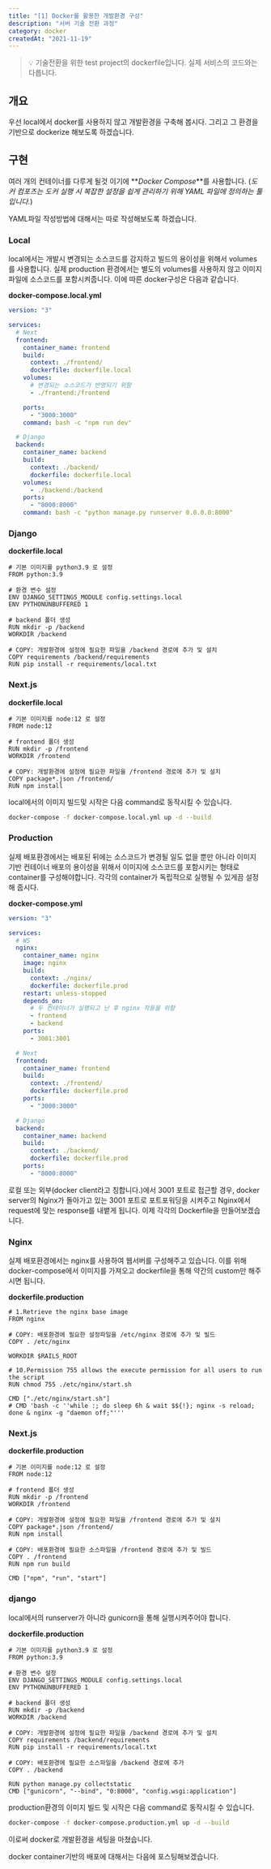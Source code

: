 ```yaml
---
title: "[1] Docker를 활용한 개발환경 구성"
description: "서버 기술 전환 과정"
category: docker
createdAt: "2021-11-19"
---
```


> 💡 기술전환을 위한 test project의 dockerfile입니다. 실제 서비스의 코드와는 다릅니다.

## 개요

우선 local에서 docker를 사용하지 않고 개발환경을 구축해 봅시다. 그리고 그 환경을 기반으로 dockerize 해보도록 하겠습니다.

## 구현

여러 개의 컨테이너를 다루게 될것 이기에 **_Docker Compose_**를 사용합니다. (_도커 컴포즈는 도커 실행 시 복잡한 설정을 쉽게 관리하기 위해 YAML 파일에 정의하는 툴입니다._)

YAML파일 작성방법에 대해서는 따로 작성해보도록 하겠습니다.

### Local

local에서는 개발시 변경되는 소스코드를 감지하고 빌드의 용이성을 위해서 volumes를 사용합니다. 실제 production 환경에서는 별도의 volumes를 사용하지 않고 이미지 파일에 소스코드를 포함시켜줍니다. 이에 따른 docker구성은 다음과 같습니다.

**docker-compose.local.yml**

```yaml
version: "3"

services:
  # Next
  frontend:
    container_name: frontend
    build:
      context: ./frontend/
      dockerfile: dockerfile.local
    volumes:
      # 변경되는 소스코드가 반영되기 위함
      - ./frontend:/frontend

    ports:
      - "3000:3000"
    command: bash -c "npm run dev"

  # Django
  backend:
    container_name: backend
    build:
      context: ./backend/
      dockerfile: dockerfile.local
    volumes:
      - ./backend:/backend
    ports:
      - "8000:8000"
    command: bash -c "python manage.py runserver 0.0.0.0:8000"
```

### Django

**dockerfile.local**

```docker
# 기본 이미지를 python3.9 로 설정
FROM python:3.9

# 환경 변수 설정
ENV DJANGO_SETTINGS_MODULE config.settings.local
ENV PYTHONUNBUFFERED 1

# backend 폴더 생성
RUN mkdir -p /backend
WORKDIR /backend

# COPY: 개발환경에 설정에 필요한 파일을 /backend 경로에 추가 및 설치
COPY requirements /backend/requirements
RUN pip install -r requirements/local.txt
```

### Next.js

**dockerfile.local**

```docker
# 기본 이미지를 node:12 로 설정
FROM node:12

# frontend 폴더 생성
RUN mkdir -p /frontend
WORKDIR /frontend

# COPY: 개발환경에 설정에 필요한 파일을 /frontend 경로에 추가 및 설치
COPY package*.json /frontend/
RUN npm install
```

local에서의 이미지 빌드및 시작은 다음 command로 동작시킬 수 있습니다.

```bash
docker-compose -f docker-compose.local.yml up -d --build
```

### Production

실제 배포환경에서는 배포된 뒤에는 소스코드가 변경될 일도 없을 뿐만 아니라 이미지 기반 컨테이너 배포의 용이성을 위해서 이미지에 소스코드를 포함시키는 형태로 container를 구성해야합니다. 각각의 container가 독립적으로 실행될 수 있게끔 설정해 줍시다.

**docker-compose.yml**

```yaml
version: "3"

services:
  # WS
  nginx:
    container_name: nginx
    image: nginx
    build:
      context: ./nginx/
      dockerfile: dockerfile.prod
    restart: unless-stopped
    depends_on:
      # 두 컨테이너가 실행되고 난 후 nginx 작동을 위함
      - frontend
      - backend
    ports:
      - 3001:3001

  # Next
  frontend:
    container_name: frontend
    build:
      context: ./frontend/
      dockerfile: dockerfile.prod
    ports:
      - "3000:3000"

  # Django
  backend:
    container_name: backend
    build:
      context: ./backend/
      dockerfile: dockerfile.prod
    ports:
      - "8000:8000"
```

로컬 또는 외부(docker client라고 칭합니다.)에서 3001 포트로 접근할 경우, docker server의 Nginx가 돌아가고 있는 3001 포트로 포트포워딩을 시켜주고 Nginx에서 request에 맞는 response를 내뱉게 됩니다. 이제 각각의 Dockerfile을 만들어보겠습니다.

### Nginx

실제 배포환경에서는 nginx를 사용하여 웹서버를 구성해주고 있습니다. 이를 위해 docker-compose에서 이미지를 가져오고 dockerfile을 통해 약간의 custom만 해주시면 됩니다.

**dockerfile.production**

```docker
# 1.Retrieve the nginx base image
FROM nginx

# COPY: 배포환경에 필요한 설정파일을 /etc/nginx 경로에 추가 및 빌드
COPY . /etc/nginx

WORKDIR $RAILS_ROOT

# 10.Permission 755 allows the execute permission for all users to run the script
RUN chmod 755 ./etc/nginx/start.sh

CMD ["./etc/nginx/start.sh"]
# CMD 'bash -c ''while :; do sleep 6h & wait $${!}; nginx -s reload; done & nginx -g "daemon off;"'''
```

### Next.js

**dockerfile.production**

```docker
# 기본 이미지를 node:12 로 설정
FROM node:12

# frontend 폴더 생성
RUN mkdir -p /frontend
WORKDIR /frontend

# COPY: 개발환경에 설정에 필요한 파일을 /frontend 경로에 추가 및 설치
COPY package*.json /frontend/
RUN npm install

# COPY: 배포환경에 필요한 소스파일을 /frontend 경로에 추가 및 빌드
COPY . /frontend
RUN npm run build

CMD ["npm", "run", "start"]
```

### django

local에서의 runserver가 아니라 gunicorn을 통해 실행시켜주어야 합니다.

**dockerfile.production**

```docker
# 기본 이미지를 python3.9 로 설정
FROM python:3.9

# 환경 변수 설정
ENV DJANGO_SETTINGS_MODULE config.settings.local
ENV PYTHONUNBUFFERED 1

# backend 폴더 생성
RUN mkdir -p /backend
WORKDIR /backend

# COPY: 개발환경에 설정에 필요한 파일을 /backend 경로에 추가 및 설치
COPY requirements /backend/requirements
RUN pip install -r requirements/local.txt

# COPY: 배포환경에 필요한 소스파일을 /backend 경로에 추가
COPY . /backend

RUN python manage.py collectstatic
CMD ["gunicorn", "--bind", "0:8000", "config.wsgi:application"]
```

production환경의 이미지 빌드 및 시작은 다음 command로 동작시킬 수 있습니다.

```bash
docker-compose -f docker-compose.production.yml up -d --build
```

이로써 docker로 개발환경을 세팅을 마쳤습니다.

docker container기반의 배포에 대해서는 다음에 포스팅해보겠습니다.
